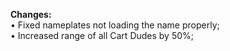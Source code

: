 **Changes:**  
• Fixed nameplates not loading the name properly;  
• Increased range of all Cart Dudes by 50%;  


